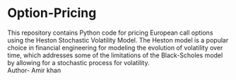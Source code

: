 # Option-Pricing
This repository contains Python code for pricing European call options using the Heston Stochastic Volatility Model. The Heston model is a popular choice in financial engineering for modeling the evolution of volatility over time, which addresses some of the limitations of the Black-Scholes model by allowing for a stochastic process for volatility. 
<br>
Author- Amir khan

